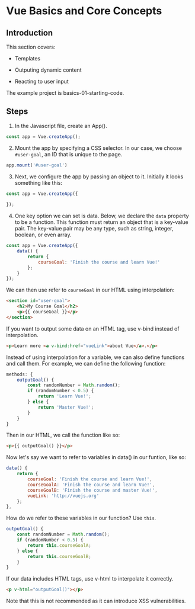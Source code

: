# Vue Basics and Core Concepts

## Introduction

This section covers:

- Templates

- Outputing dynamic content

- Reacting to user input

The example project is basics-01-starting-code.

## Steps

1. In the Javascript file, create an App().

```javascript
const app = Vue.createApp();
```

2. Mount the app by specifying a CSS selector. In our case, we choose `#user-goal`, an ID that is unique to the page.

```javascript
app.mount('#user-goal')
```

3. Next, we configure the app by passing an object to it. Initially it looks something like this:

```javascript
const app = Vue.createApp({
    
});
```

4. One key option we can set is data. Below, we declare the `data` property to be a function. This function must return an object that is a key-value pair. The key-value pair may be any type, such as string, integer, boolean, or even array.

```javascript
const app = Vue.createApp({
    data() {
        return {
            courseGoal: 'Finish the course and learn Vue!'
        };
    }
});
```

We can then use refer to `courseGoal` in our HTML using interpolation: 

```html
<section id="user-goal">
    <h2>My Course Goal</h2>
    <p>{{ courseGoal }}</p>
</section>
```

If you want to output some data on an HTML tag, use v-bind instead of interpolation.

```html
<p>Learn more <a v-bind:href="vueLink">about Vue</a>.</p>
```

Instead of using interpolation for a variable, we can also define functions and call them. For example, we can define the following function:

```javascript
methods: {
    outputGoal() {
        const randomNumber = Math.random();
        if (randomNumber < 0.5) {
            return 'Learn Vue!';
        } else {
            return 'Master Vue!';
        }
    }
}
```

Then in our HTML, we call the function like so: 

```html
<p>{{ outputGoal() }}</p>
```

Now let's say we want to refer to variables in data() in our funtion, like so: 

```javascript
data() {
    return {
        courseGoal: 'Finish the course and learn Vue!',
        courseGoalA: 'Finish the course and learn Vue!',
        courseGoalB: 'Finish the course and master Vue!',
        vueLink: 'http://vuejs.org'
    };
},
```

How do we refer to these variables in our function? Use `this`. 

```javascript
outputGoal() {
    const randomNumber = Math.random();
    if (randomNumber < 0.5) {
        return this.courseGoalA;
    } else {
        return this.courseGoalB;
    }
}
```

If our data includes HTML tags, use v-html to interpolate it correctly.

```html
<p v-html="outputGoal()"></p>
```

Note that this is not recommended as it can introduce XSS vulnerabilities.